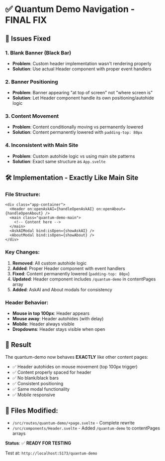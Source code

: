 # ✅ Quantum Demo Navigation - FINAL FIX

## 🐛 **Issues Fixed**

### **1. Blank Banner (Black Bar)**
- **Problem**: Custom header implementation wasn't rendering properly
- **Solution**: Use actual Header component with proper event handlers

### **2. Banner Positioning** 
- **Problem**: Banner appearing "at top of screen" not "where screen is"
- **Solution**: Let Header component handle its own positioning/autohide logic

### **3. Content Movement**
- **Problem**: Content conditionally moving vs permanently lowered
- **Solution**: Content permanently lowered with `padding-top: 80px`

### **4. Inconsistent with Main Site**
- **Problem**: Custom autohide logic vs using main site patterns
- **Solution**: Exact same structure as `App.svelte`

## 🛠️ **Implementation - Exactly Like Main Site**

### **File Structure**:
```svelte
<div class="app-container">
  <Header on:openAskAI={handleOpenAskAI} on:openAbout={handleOpenAbout} />
  <main class="quantum-demo-main">
    <!-- Content here -->
  </main>
  <AskAIModal bind:isOpen={showAskAI} />
  <AboutModal bind:isOpen={showAbout} />
</div>
```

### **Key Changes**:
1. **Removed**: All custom autohide logic
2. **Added**: Proper Header component with event handlers
3. **Fixed**: Content permanently lowered (`padding-top: 80px`)
4. **Updated**: Header component includes `/quantum-demo` in contentPages array
5. **Added**: AskAI and About modals for consistency

### **Header Behavior**:
- **Mouse in top 100px**: Header appears
- **Mouse away**: Header autohides (with delay)
- **Mobile**: Header always visible
- **Dropdowns**: Header stays visible when open

## 🎯 **Result**

The quantum-demo now behaves **EXACTLY** like other content pages:
- ✅ Header autohides on mouse movement (top 100px trigger)
- ✅ Content properly spaced for header
- ✅ No blank/black bars
- ✅ Consistent positioning
- ✅ Same modal functionality
- ✅ Mobile responsive

## 📁 **Files Modified**:
- `/src/routes/quantum-demo/+page.svelte` - Complete rewrite
- `/src/components/Header.svelte` - Added `/quantum-demo` to contentPages arrays

**Status**: ✅ **READY FOR TESTING**

Test at: `http://localhost:5173/quantum-demo`
